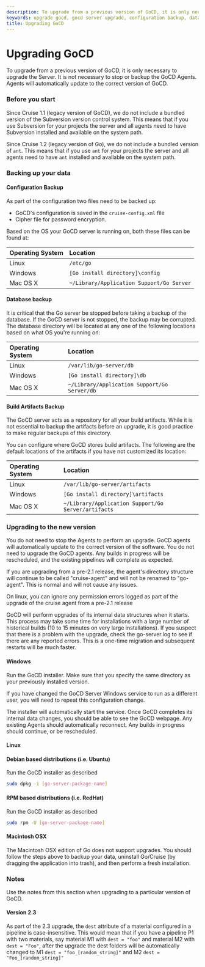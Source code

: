 ```yaml
---
description: To upgrade from a previous version of GoCD, it is only necessary to upgrade the Server. Agents will automatically update to the correct version of GoCD.
keywords: upgrade gocd, gocd server upgrade, configuration backup, database backup, build artifacts, 
title: Upgrading GoCD
---
```



# Upgrading GoCD

To upgrade from a previous version of GoCD, it is only necessary to upgrade the Server. It is not necessary to stop or backup the GoCD Agents. Agents will automatically update to the correct version of GoCD.

### Before you start

Since Cruise 1.1 (legacy version of GoCD), we do not include a bundled version of the Subversion version control system. This means that if you use Subversion for your projects the server and all agents need to have Subversion installed and available on the system path.

Since Cruise 1.2 (legacy version of Go), we do not include a bundled version of ```ant```. This means that if you use ```ant``` for your projects the server and all agents need to have ```ant``` installed and available on the system path.

### Backing up your data

#### Configuration Backup

As part of the configuration two files need to be backed up:

-   GoCD's configuration is saved in the ```cruise-config.xml``` file
-   Cipher file for password encryption.

Based on the OS your GoCD server is running on, both these files can be found at:

| Operating System 	| Location                                            	|
|:----------------	|:----------------------------------------------------- |
| Linux            	| ```/etc/go```                                             	|
| Windows          	| ```[Go install directory]\config```                      	|
| Mac OS X         	| ```~/Library/Application Support/Go Server``` 	|

#### Database backup

It is critical that the Go server be stopped before taking a backup of the database. If the GoCD server is not stopped, the backup may be corrupted. The database directory will be located at any one of the following locations based on what OS you're running on:

| Operating System 	| Location                                            	|
|:----------------	|:----------------------------------------------------- |
| Linux            	| ```/var/lib/go-server/db```                                 |
| Windows          	| ```[Go install directory]\db```                      	    |
| Mac OS X         	| ```~/Library/Application Support/Go Server/db```|

#### Build Artifacts Backup

The GoCD server acts as a repository for all your build artifacts. While it is not essential to backup the artifacts before an upgrade, it is good practice to make regular backups of this directory.

You can configure where GoCD stores build artifacts. The following are the default locations of the artifacts if you have not customized its location:

| Operating System 	| Location
|:----------------	|:-----------------------------------------------------
| Linux            	| ```/var/lib/go-server/artifacts```
| Windows          	| ```[Go install directory]\artifacts```
| Mac OS X         	| ```~/Library/Application Support/Go Server/artifacts```

### Upgrading to the new version

You do not need to stop the Agents to perform an upgrade. GoCD agents will automatically update to the correct version of the software. You do not need to upgrade the GoCD agents. Any builds in progress will be rescheduled, and the existing pipelines will complete as expected.

If you are upgrading from a pre-2.1 release, the agent's directory structure will continue to be called "cruise-agent" and will not be renamed to "go-agent". This is normal and will not cause any issues.

On linux, you can ignore any permission errors logged as part of the upgrade of the cruise agent from a pre-2.1 release

GoCD will perform upgrades of its internal data structures when it starts. This process may take some time for installations with a large number of historical builds (10 to 15 minutes on very large installations). If you suspect that there is a problem with the upgrade, check the go-server.log to see if there are any reported errors. This is a one-time migration and subsequent restarts will be much faster.

#### Windows

Run the GoCD installer. Make sure that you specify the same directory as your previously installed version.

If you have changed the GoCD Server Windows service to run as a different user, you will need to repeat this configuration change.

The installer will automatically start the service. Once GoCD completes its internal data changes, you should be able to see the GoCD webpage. Any existing Agents should automatically reconnect. Any builds in progress should continue, or be rescheduled.

#### Linux

#### Debian based distributions (i.e. Ubuntu)

Run the GoCD installer as described

```bash
sudo dpkg -i [go-server-package-name]
```

#### RPM based distributions (i.e. RedHat)

Run the GoCD installer as described
```bash
sudo rpm -U [go-server-package-name]
```

#### Macintosh OSX

The Macintosh OSX edition of Go does not support upgrades. You should follow the steps above to backup your data, uninstall Go/Cruise (by dragging the application into trash), and then perform a fresh installation.

### Notes

Use the notes from this section when upgrading to a particular version of GoCD.

#### Version 2.3

As part of the 2.3 upgrade, the ```dest``` attribute of a material configured in a pipeline is case-insensitive. This would mean that if you have a pipeline P1 with two materials, say material M1 with ```dest = "foo"``` and material M2 with ```dest = "Foo"```, after the upgrade the dest folders will be automatically changed to M1 ```dest = "foo_[random_string]"``` and M2 ```dest = "Foo_[random_string]"```

